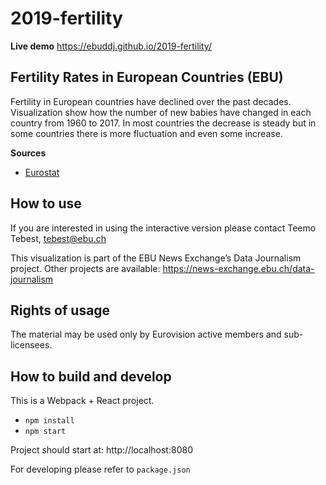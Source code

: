 # 2019-fertility

**Live demo** https://ebuddj.github.io/2019-fertility/

## Fertility Rates in European Countries (EBU)

Fertility in European countries have declined over the past decades. Visualization show how the number of new babies have changed in each country from 1960 to 2017. In most countries the decrease is steady but in some countries there is more fluctuation and even some increase.

**Sources**
* [Eurostat](https://ec.europa.eu/eurostat/web/population-demography-migration-projections/data/database)

## How to use

If you are interested in using the interactive version please contact Teemo Tebest, tebest@ebu.ch

This visualization is part of the EBU News Exchange’s Data Journalism project. Other projects are available: https://news-exchange.ebu.ch/data-journalism

## Rights of usage

The material may be used only by Eurovision active members and sub-licensees.

## How to build and develop

This is a Webpack + React project.

* `npm install`
* `npm start`

Project should start at: http://localhost:8080

For developing please refer to `package.json`